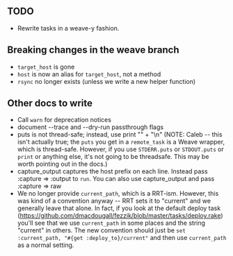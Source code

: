 ## TODO

* Rewrite tasks in a weave-y fashion.

## Breaking changes in the weave branch

* `target_host` is gone
* `host` is now an alias for `target_host`, not a method
* `rsync` no longer exists (unless we write a new helper function)

## Other docs to write

* Call `warn` for deprecation notices
* document --trace and --dry-run passthrough flags
* puts is not thread-safe; instead, use print "" + "\n" (NOTE: Caleb -- this isn't actually true; the `puts`
  you get in a `remote_task` is a Weave wrapper, which is thread-safe. However, if you use `STDERR.puts` or
  `STDOUT.puts` or `print` or anything else, it's not going to be threadsafe. This may be worth pointing out
  in the docs.)
* capture_output captures the host prefix on each line. Instead pass :capture => :output to `run`.
  You can also use capture_output and pass :capture => raw
* We no longer provide `current_path`, which is a RRT-ism. However, this was kind of a convention anyway --
  RRT sets it to "current" and we generally leave that alone. In fact, if you look at the default deploy task
  (https://github.com/dmacdougall/fezzik/blob/master/tasks/deploy.rake) you'll see that we use `current_path`
  in some places and the string "current" in others. The new convention should just be `set :current_path,
  "#{get :deploy_to}/current"` and then use `current_path` as a normal setting.
